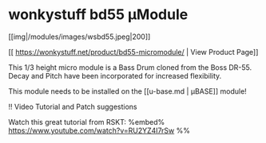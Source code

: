 # wonkystuff bd55 µModule

[[img|/modules/images/wsbd55.jpeg|200]]

[[ https://wonkystuff.net/product/bd55-micromodule/ | View Product Page]]

This 1/3 height micro module is a Bass Drum cloned from the Boss DR-55. Decay and Pitch have been incorporated for increased flexibility.

This module needs to be installed on the [[u-base.md | µBASE]] module!

!! Video Tutorial and Patch suggestions

Watch this great tutorial from RSKT:
%embed% https://www.youtube.com/watch?v=RU2YZ4I7rSw %%
